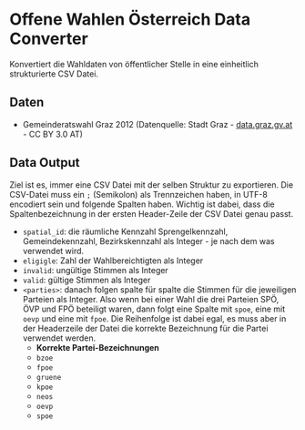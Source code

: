 # Offene Wahlen Österreich Data Converter
Konvertiert die Wahldaten von öffentlicher Stelle in eine einheitlich strukturierte CSV Datei.

## Daten
- Gemeinderatswahl Graz 2012 (Datenquelle: Stadt Graz - [data.graz.gv.at](http://data.graz.gv.at/) - CC BY 3.0 AT)

## Data Output
Ziel ist es, immer eine CSV Datei mit der selben Struktur zu exportieren. Die CSV-Datei muss ein ```;``` (Semikolon) als Trennzeichen haben, in UTF-8 encodiert sein und folgende Spalten haben. Wichtig ist dabei, dass die Spaltenbezeichnung in der ersten Header-Zeile der CSV Datei genau passt.
- ```spatial_id```: die räumliche Kennzahl Sprengelkennzahl, Gemeindekennzahl, Bezirkskennzahl als Integer - je nach dem was verwendet wird.
- ```eligigle```: Zahl der Wahlbereichtigten als Integer
- ```invalid```: ungültige Stimmen als Integer
- ```valid```: gültige Stimmen als Integer
- ```<parties>```: danach folgen spalte für spalte die Stimmen für die jeweiligen Parteien als Integer. Also wenn bei einer Wahl die drei Parteien SPÖ, ÖVP und FPÖ beteiligt waren, dann folgt eine Spalte mit ```spoe```, eine mit ```oevp``` und eine mit ```fpoe```. Die Reihenfolge ist dabei egal, es muss aber in der Headerzeile der Datei die korrekte Bezeichnung für die Partei verwendet werden. 
	- **Korrekte Partei-Bezeichnungen**
	- ```bzoe```
	- ```fpoe```
	- ```gruene```
	- ```kpoe```
	- ```neos```
	- ```oevp```
	- ```spoe```

